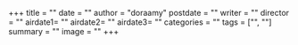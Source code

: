 +++
title = ""
date = ""
author = "doraamy"
postdate = ""
writer = ""
director = ""
airdate1= ""
airdate2= ""
airdate3= ""
categories = ""
tags = ["", ""]
summary = ""
image = ""
+++
